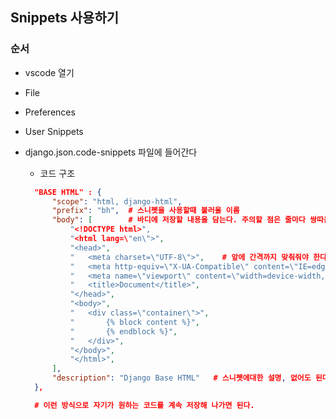 ## Snippets 사용하기

### 순서

- vscode 열기

- File

- Preferences

- User Snippets

- django.json.code-snippets 파일에 들어간다

  - 코드 구조

  ```json
  	"BASE HTML" : { 
  		"scope": "html, django-html",
  		"prefix": "bh",  # 스니펫을 사용할때 불러올 이름
  		"body": [        # 바디에 저장할 내용을 담는다. 주의할 점은 줄마다 쌍따옴표로 감싸야 하고 안에있는 쌍따옴표는 \"로 모두 바꿔준다.
  			"<!DOCTYPE html>",
  			"<html lang=\"en\">",
  			"<head>",
  			"	<meta charset=\"UTF-8\">",    # 앞에 간격까지 맞춰줘야 한다.
  			"	<meta http-equiv=\"X-UA-Compatible\" content=\"IE=edge\">",
  			"	<meta name=\"viewport\" content=\"width=device-width, initial-scale=1.0\">",
  			"	<title>Document</title>",
  			"</head>",
  			"<body>",
  			"	<div class=\"container\">",
  			"		{% block content %}",
  			"		{% endblock %}",
  			"	</div>",
  			"</body>",
  			"</html>",
  		],
  		"description": "Django Base HTML"   # 스니펫에대한 설명, 없어도 된다.
  	},
  
  	# 이런 방식으로 자기가 원하는 코드를 계속 저장해 나가면 된다.
  ```

  